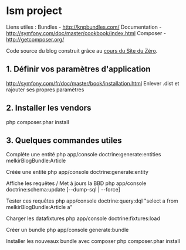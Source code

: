 # Ism project
Liens utiles : 
Bundles - http://knpbundles.com/
Documentation - http://symfony.com/doc/master/cookbook/index.html
Composer - http://getcomposer.org/

Code source du blog construit grâce au [cours du Site du Zéro](http://www.siteduzero.com/informatique/tutoriels/developpez-votre-site-web-avec-le-framework-symfony2).

## 1. Définir vos paramètres d'application
http://symfony.com/fr/doc/master/book/installation.html
Enlever .dist et rajouter ses propres paramètres

## 2. Installer les vendors
php composer.phar install

## 3. Quelques commandes utiles
Compléte une entité
php app/console doctrine:generate:entities melkirBlogBundle:Article

Créée une entité
php app/console doctrine:generate:entity

Affiche les requêtes / Met à jours la BBD
php app/console doctrine:schema:update [--dump-sql | --force]

Tester ces requêtes
php app/console doctrine:query:dql "select a from melkirBlogBundle:Article a"

Charger les datafixtures
php app/console doctrine:fixtures:load

Créer un bundle
php app/console generate:bundle

Installer les nouveaux bundle avec composer
php composer.phar install
